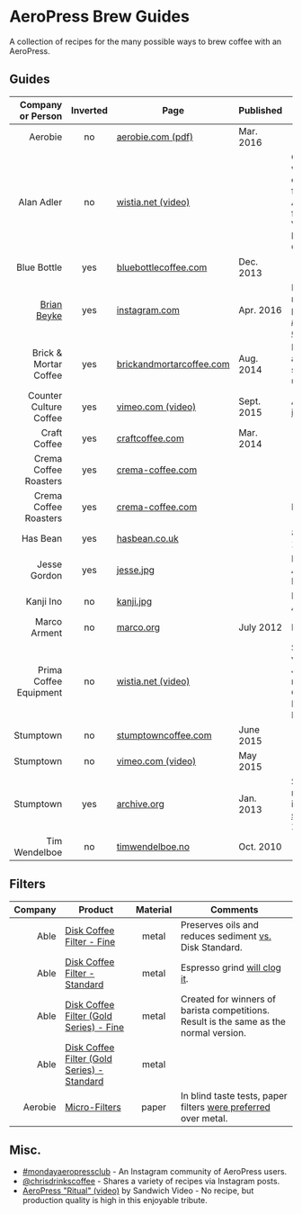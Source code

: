 # AeroPress Brew Guides

A collection of recipes for the many possible ways to brew coffee with an AeroPress.

## Guides

Company or Person       | Inverted | Page                            | Published   | Comments
----------------------: | :------: | ------------------------------- | ----------- | --------
Aerobie                 | no       | [aerobie.com (pdf)][5]          | Mar. 2016   |
Alan Adler              | no       | [wistia.net (video)][13]        |             | Official guide with additional commentary from AeroPress founder.  Video created by Prima Coffee.
Blue Bottle             | yes      | [bluebottlecoffee.com][6]       | Dec. 2013   |
[Brian Beyke][21]       | yes      | [instagram.com][20]             | Apr. 2016   | Brian also runs the podcast [*I Brew My Own Coffee*][22].
Brick & Mortar Coffee   | yes      | [brickandmortarcoffee.com][12]  | Aug. 2014   | Pressing out air before steeping is unique.
Counter Culture Coffee  | yes      | [vimeo.com (video)][25]         | Sept. 2015  | Also available [in words][26].
Craft Coffee            | yes      | [craftcoffee.com][7]            | Mar. 2014   |
Crema Coffee Roasters   | yes      | [crema-coffee.com][23]          |             |
Crema Coffee Roasters   | yes      | [crema-coffee.com][24]          |             | Iced coffee.
Has Bean                | yes      | [hasbean.co.uk][15]             |             | 80–85 °C = 176–185 °F.
Jesse Gordon            | yes      | [jesse.jpg][16]                 |             | Included with Able Disk Fine.
Kanji Ino               | no       | [kanji.jpg][17]                 |             | Included with Able Disk.
Marco Arment            | no       | [marco.org][18]                 | July 2012   | Iced coffee.
Prima Coffee Equipment  | no       | [wistia.net (video)][14]        |             | Simplified version of Jesse Myers' recipe (Quills Coffee) in the Big Eastern Brewers Cup.
Stumptown               | no       | [stumptowncoffee.com][8]        | June 2015   |
Stumptown               | no       | [vimeo.com (video)][11]         | May 2015    |
Stumptown               | yes      | [archive.org][9]                | Jan. 2013   | Stumptown recommended inverted [until switching][10] in 2015.
Tim Wendelboe           | no       | [timwendelboe.no][19]           | Oct. 2010   |

## Filters

Company | Product                                          | Material | Comments
------: | ------------------------------------------------ | :------: | --------
Able    | [Disk Coffee Filter - Fine][1]                   | metal    | Preserves oils and reduces sediment [vs.](http://ablebrewing.com/blogs/news/6087708-disk-fine-reviews) Disk Standard.
Able    | [Disk Coffee Filter - Standard][1]               | metal    | Espresso grind [will clog it](https://marco.org/2012/01/11/aeropress-stainless-steel-filter).
Able    | [Disk Coffee Filter (Gold Series) - Fine][2]     | metal    | Created for winners of barista competitions.  Result is the same as the normal version.
Able    | [Disk Coffee Filter (Gold Series) - Standard][2] | metal    |
Aerobie | [Micro-Filters][3]                               | paper    | In blind taste tests, paper filters [were preferred][4] over metal.

## Misc.

- [#mondayaeropressclub](http://mondayaeropress.club) - An Instagram community of AeroPress users.
- [@chrisdrinkscoffee](http://instagram.com/chrisdrinkscoffee) - Shares a variety of recipes via Instagram posts.
- [AeroPress "Ritual" (video)](https://vimeo.com/40980282) by Sandwich Video - No recipe, but production quality is high in this enjoyable tribute.

[1]: http://ablebrewing.com/products/disk-coffee-filter "Disk Coffee Filter Designed for AeroPress®"
[2]: http://ablebrewing.com/products/gold-disk-coffee-filter-for-aeropress "Gold Disk Coffee Filter Designed for AeroPress®"
[3]: http://www.aerobie.com/product/aeropress/ "The Aerobie® AeroPress® Coffee Maker"
[4]: http://www.aerobie.com/aeropress/faqs/#filter-questions "FAQs for the AeroPress® Coffee Maker - Aerobie, Inc."
[5]: http://www.aerobie.com/wp-content/uploads/2016/03/AeroPress-Instr-English-Rev.-D2.pdf "Getting Started with your AeroPress® Coffee Maker"
[6]: https://bluebottlecoffee.com/preparation-guides/aeropress "AeroPress Brewing Guide - How to Make AeroPress Coffee"
[7]: https://www.craftcoffee.com/how-to-make-coffee/aeropress-brew-guide "Aeropress Brew Guide | Craft Coffee"
[8]: https://www.stumptowncoffee.com/brew-guides/aeropress/ "Brew with AeroPress | Stumptown Coffee Roasters"
[9]: https://web.archive.org/web/20150412190314/http://stumptowncoffee.com/brew-guides/aeropress/ "Aeropress - Stumptown Coffee Roasters"
[10]: https://www.reddit.com/r/Coffee/comments/3i9kev/stumptown_inverted_method/ "Stumptown inverted method. : Coffee"
[11]: https://vimeo.com/126614296 "How to Brew Coffee in an AeroPress on Vimeo"
[12]: http://www.brickandmortarcoffee.com/brewing-guide/aeropress/
[13]: http://fast.wistia.net/embed/iframe/3ebe8ppoq9
[14]: http://fast.wistia.net/embed/iframe/8jvhusg329
[15]: http://www.hasbean.co.uk/blogs/brew-guides/5952485-aeropress-brew-guide
[16]: /images/able-brewing/jesse.jpg
[17]: /images/able-brewing/kanji.jpg
[18]: https://marco.org/2012/07/30/iced-coffee-with-aeropress
[19]: https://www.timwendelboe.no/aeropress-brewing-guide
[20]: https://www.instagram.com/p/BED8FEphwKZ/
[21]: https://www.instagram.com/abandoncoffee/
[22]: http://www.ibrewmyowncoffee.com/
[23]: http://www.crema-coffee.com/brewing-guide-aeropress
[24]: http://www.crema-coffee.com/brewing-guide-iced-aeropress
[25]: https://vimeo.com/140715216
[26]: https://counterculturecoffee.com/learn/quick-easy-aeropress
